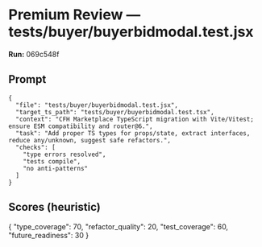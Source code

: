 # Premium Review — tests/buyer/buyerbidmodal.test.jsx

**Run:** 069c548f

## Prompt

```
{
  "file": "tests/buyer/buyerbidmodal.test.jsx",
  "target_ts_path": "tests/buyer/buyerbidmodal.test.tsx",
  "context": "CFH Marketplace TypeScript migration with Vite/Vitest; ensure ESM compatibility and router@6.",
  "task": "Add proper TS types for props/state, extract interfaces, reduce any/unknown, suggest safe refactors.",
  "checks": [
    "type errors resolved",
    "tests compile",
    "no anti-patterns"
  ]
}
```

## Scores (heuristic)

{
  "type_coverage": 70,
  "refactor_quality": 20,
  "test_coverage": 60,
  "future_readiness": 30
}
